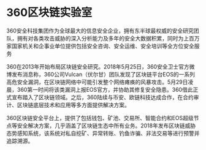 # 360区块链实验室

360安全科技集团作为全球最大的信息安全企业，拥有东半球最权威的安全研究团队，拥有对各类攻击威胁的深入分析能力及多年的安全大数据积累，同时为上百万家国家机关和企事业单位提供包括安全咨询、安全运维、安全培训等全方位安全服务

360在2013年开始布局区块链安全研究。2018年5月25日，360安全卫士官方微博发布消息称，360公司Vulcan（伏尔甘）团队发现了区块链平台EOS的一系列高危安全漏洞，在区块链网络中可能引发整个网络瘫痪的风暴攻击。5月29日凌晨，360第一时间将该类漏洞上报EOS官方，并协助其修复安全隐患。360借此正式宣布踏入了区块链领域。之后，360陆续与币安、欧链科技达成合作，在合约审计、区块链底层技术和应用等多方面提供解决方案。

360区块链安全平台上，提供了包括钱包、矿池、交易所、智能合约和EOS超级节点等安全解决方案，几乎涵盖了区块链生态中所有业务。2018年发布区块链威胁态势感知系统，该系统对私自挖矿、异常转账、钓鱼诈骗、非法交易等进行预警并追踪溯源。
